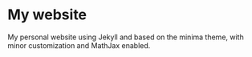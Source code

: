 # My website

My personal website using Jekyll and based on the minima theme,
with minor customization and MathJax enabled.
